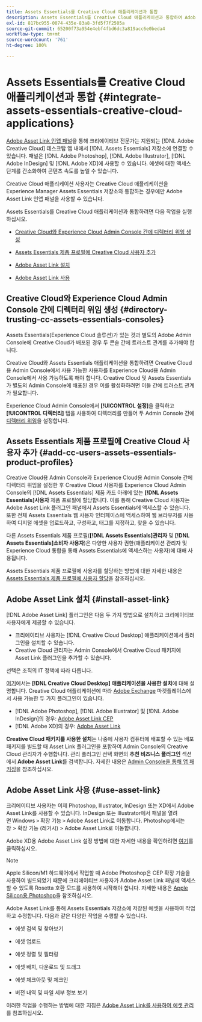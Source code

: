 ```yaml
---
title: Assets Essentials를 Creative Cloud 애플리케이션과 통합
description: Assets Essentials를 Creative Cloud 애플리케이션과 통합하여 Adobe Asset 링크 인앱 패널을 사용하여 지원되는 [!DNL Adobe Creative Cloud] 데스크탑 애플리케이션 내에서 [!DNL Assets Essentials] 저장소에 연결할 수 있습니다.
exl-id: 817bc955-0074-435e-83a8-3fd5f7f2505a
source-git-commit: 65200f73a954e4ebf4fbd6dc3a819acc6e0beda4
workflow-type: tm+mt
source-wordcount: '761'
ht-degree: 100%

---
```


# Assets Essentials를 Creative Cloud 애플리케이션과 통합 {#integrate-assets-essentials-creative-cloud-applications}

[Adobe Asset Link 인앱 패널](https://www.adobe.com/kr/creativecloud/business/enterprise/adobe-asset-link.html)을 통해 크리에이티브 전문가는 지원되는 [!DNL Adobe Creative Cloud] 데스크탑 앱 내에서 [!DNL Assets Essentials] 저장소에 연결할 수 있습니다. 패널은 [!DNL Adobe Photoshop], [!DNL Adobe Illustrator], [!DNL Adobe InDesign] 및 [!DNL Adobe XD]에 사용할 수 있습니다. 에셋에 대한 액세스 단계를 간소화하여 콘텐츠 속도를 높일 수 있습니다.

Creative Cloud 애플리케이션 사용자는 Creative Cloud 애플리케이션을 Experience Manager Assets Essentials 저장소와 통합하는 경우에만 Adobe Asset Link 인앱 패널을 사용할 수 있습니다.

Assets Essentials를 Creative Cloud 애플리케이션과 통합하려면 다음 작업을 실행하십시오.

* [Creative Cloud와 Experience Cloud Admin Console 간에 디렉터리 위임 생성](#directory-trusting-cc-assets-essentials-consoles)

* [Assets Essentials 제품 프로필에 Creative Cloud 사용자 추가](#add-cc-users-assets-essentials-product-profiles)

* [Adobe Asset Link 설치](#install-asset-link)

* [Adobe Asset Link 사용](#use-asset-link)

## Creative Cloud와 Experience Cloud Admin Console 간에 디렉터리 위임 생성 {#directory-trusting-cc-assets-essentials-consoles}

Assets Essentials(Experience Cloud 솔루션)가 있는 것과 별도의 Adobe Admin Console에 Creative Cloud가 배포된 경우 두 콘솔 간에 트러스트 관계를 추가해야 합니다.

Creative Cloud와 Assets Essentials 애플리케이션을 통합하려면 Creative Cloud용 Admin Console에서 사용 가능한 사용자를 Experience Cloud용 Admin Console에서 사용 가능하도록 해야 합니다. Creative Cloud 및 Assets Essentials가 별도의 Admin Console에 배포된 경우 이를 활성화하려면 이들 간에 트러스트 관계가 필요합니다.

Experience Cloud Admin Console에서 **[!UICONTROL 설정]**&#x200B;을 클릭하고 **[!UICONTROL 디렉터리]** 탭을 사용하여 디렉터리를 만들어 두 Admin Console 간에 [디렉터리 위임](https://helpx.adobe.com/kr/enterprise/using/set-up-identity.html#directory-trusting)을 설정합니다.

## Assets Essentials 제품 프로필에 Creative Cloud 사용자 추가 {#add-cc-users-assets-essentials-product-profiles}

Creative Cloud용 Admin Console과 Experience Cloud용 Admin Console 간에 디렉터리 위임을 설정한 후 Creative Cloud 사용자를 Experience Cloud Admin Console의 [!DNL Assets Essentials] 제품 카드 아래에 있는 **[!DNL Assets Essentials]사용자** 제품 프로필에 할당합니다. 이를 통해 Creative Cloud 사용자는 Adobe Asset Link 플러그인 패널에서 Assets Essentials에 액세스할 수 있습니다. 또한 전체 Assets Essentials 웹 사용자 인터페이스에 액세스하여 웹 브라우저를 사용하여 디지털 에셋을 업로드하고, 구성하고, 태그를 지정하고, 찾을 수 있습니다.

다른 Assets Essentials 제품 프로필(**[!DNL Assets Essentials]관리자** 및 **[!DNL Assets Essentials]소비자 사용자**)은 다양한 사용자 권한(애플리케이션 관리자 및 Experience Cloud 통합을 통해 Assets Essentials에 액세스하는 사용자)에 대해 사용됩니다.

Assets Essentials 제품 프로필에 사용자를 할당하는 방법에 대한 자세한 내용은 [Assets Essentials 제품 프로필에 사용자 할당](deploy-administer.md#add-users-to-product-profiles)을 참조하십시오.

## Adobe Asset Link 설치 {#install-asset-link}

[!DNL Adobe Asset Link] 플러그인은 다음 두 가지 방법으로 설치하고 크리에이티브 사용자에게 제공할 수 있습니다.

* 크리에이티브 사용자는 [!DNL Creative Cloud Desktop] 애플리케이션에서 플러그인을 설치할 수 있습니다.
* Creative Cloud 관리자는 Admin Console에서 Creative Cloud 패키지에 Asset Link 플러그인을 추가할 수 있습니다.

선택은 조직의 IT 정책에 따라 다릅니다.

[여기](https://helpx.adobe.com/kr/creative-cloud/kb/installingextensionsandaddons.html)에서는 **[!DNL Creative Cloud Desktop] 애플리케이션을 사용한 설치**&#x200B;에 대해 설명합니다. Creative Cloud 애플리케이션에 따라 [Adobe Exchange](https://exchange.adobe.com/) 마켓플레이스에서 사용 가능한 두 가지 플러그인이 있습니다.

* [!DNL Adobe Photoshop], [!DNL Adobe Illustrator] 및 [!DNL Adobe InDesign]의 경우: [Adobe Asset Link CEP](https://exchange.adobe.com/creativecloud.details.106875.adobe-asset-link-cep.html)
* [!DNL Adobe XD]의 경우: [Adobe Asset Link](https://exchange.adobe.com/creativecloud/plugindetails.html/app/cc/61d229b9)

**Creative Cloud 패키지를 사용한 설치**&#x200B;는 나중에 사용자 컴퓨터에 배포할 수 있는 배포 패키지를 빌드할 때 Asset Link 플러그인을 포함하여 Admin Console의 Creative Cloud 관리자가 수행합니다. 관리 플러그인 선택 화면의 **추천 비즈니스 플러그인** 섹션에서 **Adobe Asset Link**&#x200B;를 검색합니다. 자세한 내용은 [Admin Console을 통해 앱 패키징](https://helpx.adobe.com/kr/enterprise/using/package-apps-admin-console.html)을 참조하십시오.

## Adobe Asset Link 사용 {#use-asset-link}

크리에이티브 사용자는 이제 Photoshop, Illustrator, InDesign 또는 XD에서 Adobe Asset Link를 사용할 수 있습니다. InDesign 또는 Illustrator에서 패널을 열려면 Windows > 확장 기능 > Adobe Asset Link로 이동합니다. Photoshop에서는 창 > 확장 기능 (레거시) > Adobe Asset Link로 이동합니다.

Adobe XD용 Adobe Asset Link 설정 방법에 대한 자세한 내용을 확인하려면 [여기](https://helpx.adobe.com/enterprise/using/adobe-asset-link-for-xd.html)를 클릭하십시오.

>[!NOTE]
>
>Apple Silicon/M1 하드웨어에서 작업할 때 Adobe Photoshop은 CEP 확장 기술을 사용하여 빌드되었기 때문에 크리에이티브 사용자가 Adobe Asset Link 패널에 액세스할 수 있도록 Rosetta 호환 모드를 사용하여 시작해야 합니다. 자세한 내용은 [Apple Silicon용 Photoshop](https://helpx.adobe.com/photoshop/kb/photoshop-for-apple-silicon.html)을 참조하십시오.


Adobe Asset Link를 통해 Assets Essentials 저장소에 저장된 에셋을 사용하여 작업하고 수정합니다. 다음과 같은 다양한 작업을 수행할 수 있습니다.

* 에셋 검색 및 찾아보기

* 에셋 업로드

* 에셋 정렬 및 필터링

* 에셋 배치, 다운로드 및 드래그

* 에셋 체크아웃 및 체크인

* 버전 내역 및 파일 세부 정보 보기

이러한 작업을 수행하는 방법에 대한 지침은 [Adobe Asset Link를 사용하여 에셋 관리](https://helpx.adobe.com/in/enterprise/using/manage-assets-using-adobe-asset-link.html)를 참조하십시오.
